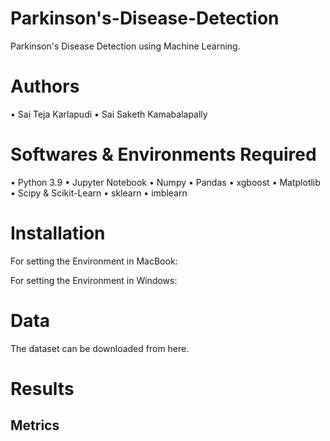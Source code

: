 # Parkinson's-Disease-Detection

Parkinson's Disease Detection using Machine Learning.

# Authors
•	Sai Teja Karlapudi
•	Sai Saketh Kamabalapally

# Softwares & Environments Required
•	Python 3.9
•	Jupyter Notebook
•	Numpy
•	Pandas
•	xgboost
•	Matplotlib
•	Scipy & Scikit-Learn
•	sklearn
•	imblearn


# Installation
For setting the Environment in MacBook:

For setting the Environment in Windows:


# Data
The dataset can be downloaded from here.

# Results

## Metrics



